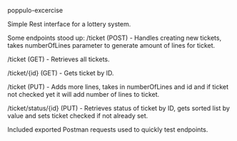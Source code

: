 poppulo-excercise

Simple Rest interface for a lottery system.

Some endpoints stood up:
/ticket (POST) - Handles creating new tickets, takes numberOfLines parameter to generate amount of lines for ticket.

/ticket (GET) - Retrieves all tickets.

/ticket/{id} (GET) - Gets ticket by ID.

/ticket (PUT) - Adds more lines, takes in numberOfLines and id and if ticket not checked yet it will add number of lines to ticket.

/ticket/status/{id} (PUT) - Retrieves status of ticket by ID, gets sorted list by value and sets ticket checked if not already set.

Included exported Postman requests used to quickly test endpoints.
